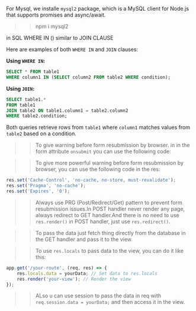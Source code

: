For Mysql, we installe `mysql2` package, which is a MySQL client for Node.js that supports promises and async/await.
>>npm i mysql2

in SQL WHERE IN () similar to JOIN CLAUSE

Here are examples of both `WHERE IN` and `JOIN` clauses:

**Using `WHERE IN`:**
```sql
SELECT * FROM table1
WHERE column1 IN (SELECT column2 FROM table2 WHERE condition);
```

**Using `JOIN`:**
```sql
SELECT table1.*
FROM table1
JOIN table2 ON table1.column1 = table2.column2
WHERE table2.condition;
```
Both queries retrieve rows from `table1` where `column1` matches values from `table2` based on a condition.


>> To give warning before form resubmission by browser. in in the form attribute `onsubmit` you can use the following code:

<form onsubmit="this.querySelector('button[type=submit]').disabled=true;">
    <!-- form fields here -->
</form>

>> To give more powerful warning before form resubmission by browser, you can use the following code in the res:

```js
res.set('Cache-Control', 'no-cache, no-store, must-revalidate');
res.set('Pragma', 'no-cache');
res.set('Expires', '0');
```

>> Always use PRG (Post/Redirect/Get) pattern to prevent form resubmission issues.In POST handler never render any page, always redirect to GET handler.And there is no need to use `res.render()` in POST handler, just use `res.redirect()`.

>> To pass the data just fetch thing directly from the database in the GET handler and pass it to the view.

>> To use `res.locals` to pass data to the view, you can do it like this:
```js
app.get('/your-route', (req, res) => {
    res.locals.data = yourData; // Set data to res.locals
    res.render('your-view'); // Render the view
});
```

>> ALso u can use session to pass the data in req with `req.session.data = yourData;` and then access it in the view.
